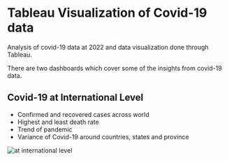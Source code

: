 
# Tableau Visualization of Covid-19 data
Analysis of covid-19 data at 2022 and data visualization done through Tableau.

There are two dashboards which cover some of the insights from covid-19 data.




## Covid-19 at International Level

- Confirmed and recovered cases across world
- Highest and least death rate
- Trend of pandemic
- Variance of Covid-19 around countries, states and province





![at international level](https://public.tableau.com/app/profile/anumol.c.s/viz/Covid19DataAnalysis_16639513576790/Covid19InternationalDashboard)




